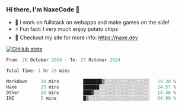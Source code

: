 ### Hi there, I'm NaxeCode 👋
- 🔭 I work on fullstack on webapps and make games on the side!
- ⚡ Fun fact: I very much enjoy potato chips
- 🔋 Checkout my site for more info: https://naxe.dev

[![GitHub stats](https://github-readme-stats.vercel.app/api?username=naxecode&theme=onedark)](https://naxe.dev)

<!--START_SECTION:waka-->

```csharp
From: 20 October 2024 - To: 27 October 2024

Total Time: 1 hr 28 mins

Markdown     30 mins         ███████▒░░░░░░░░░░░░░░░░░   29.30 %
Haxe         25 mins         ██████░░░░░░░░░░░░░░░░░░░   24.57 %
Other        14 mins         ███▓░░░░░░░░░░░░░░░░░░░░░   14.46 %
INI          5 mins          █▒░░░░░░░░░░░░░░░░░░░░░░░   04.99 %
```

<!--END_SECTION:waka-->



<!--
**NaxeCode/NaxeCode** is a ✨ _special_ ✨ repository because its `README.md` (this file) appears on your GitHub profile.

Here are some ideas to get you started:

- 🔭 I’m currently working on Web apps for indie games!
- 🌱 I’m currently mastering C#
- 👯 I’m looking to collaborate on ...
- 🤔 I’m looking for help with ...
- 💬 Ask me about ...
- 📫 How to reach me: ...
- 😄 Pronouns: ...
- ⚡ Fun fact: I love chips
-->
